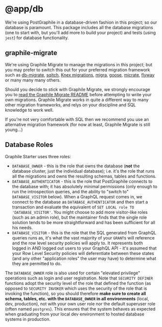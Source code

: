 # @app/db

We're using PostGraphile in a database-driven fashion in this project; so our
database is paramount. This package includes all the database migrations (one to
start with, but you'll add more to build your project) and tests (using `jest`)
for database functionality.

## graphile-migrate

We're using Graphile Migrate to manage the migrations in this project; but you
may prefer to switch this out for your preferred migration framework such as
[db-migrate](https://db-migrate.readthedocs.io/en/latest/),
[sqitch](https://sqitch.org/), [Knex migrations](http://knexjs.org/#Migrations),
[migra](https://github.com/djrobstep/migra),
[goose](https://github.com/pressly/goose#sql-migrations),
[micrate](https://github.com/amberframework/micrate#usage),
[flyway](https://flywaydb.org/) or many many many others.

Should you decide to stick with Graphile Migrate, we strongly encourage you to
[read the Graphile Migrate README](https://github.com/graphile/migrate/blob/main/README.md)
before attempting to write your own migrations. Graphile Migrate works in quite
a different way to many other migration frameworks, and relys on your discipline
and SQL knowledge to work well.

If you're not very comfortable with SQL then we recommend you use an alternative
migration framework (for now at least, Graphile Migrate is still young...)

## Database Roles

Graphile Starter uses three roles:

- `DATABASE_OWNER` - this is the role that owns the database (**not** the
  database cluster, just the individual database); i.e. it's the role that runs
  all the migrations and owns the resulting schemas, tables and functions.
- `DATABASE_AUTHENTICATOR` - this is the role that PostGraphile connects to the
  database with; it has absolutely minimal permissions (only enough to run the
  introspection queries, and the ability to "switch to" `DATABASE_VISITOR`
  below). When a GraphQL request comes in, we connect to the database as
  `DATABASE_AUTHENTICATOR` and then start a transaction and evaluate the
  equivalent of `SET LOCAL role TO 'DATABASE_VISITOR'`. You might choose to add
  more visitor-like roles (such as an admin role), but the maintainer finds that
  the single role solution tends to be more straightforward and has been
  sufficient for all his needs.
- `DATABASE_VISITOR` - this is the role that the SQL generated from GraphQL
  queries runs as, it's what the vast majority of your `GRANT`s will reference
  and the row level security policies will apply to. It represents both logged
  in AND logged out users to your GraphQL API - it's assumed that your Row Level
  Security policies will deferentiate between these states (and any other
  "application roles" the user may have) to determine what they are permitted to
  do.

The `DATABASE_OWNER` role is also used for certain "elevated privilege"
operations such as login and user registration. Note that `SECURITY DEFINER`
functions adopt the security level of the role that defined the function (as
opposed to `SECURITY INVOKER` which uses the security of the role that is
invoking the function), so you should therefore **make sure to create all
schema, tables, etc. with the `DATABASE_OWNER` in all environments** (local,
dev, production), not with your own user role nor the default superuser role
(often named `postgres`). This ensures that the system behaves as expected when
graduating from your local dev environment to hosted database systems in
production.
